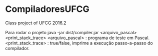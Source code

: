 # CompiladoresUFCG
Class project of UFCG 2016.2

Para rodar o projeto
java -jar dist/compiler.jar <arquivo_pascal> <print_stack_trace>
<arquivo_pascal> : programa de teste em Pascal.
<print_stack_trace> : true/false, imprime a execução passo-a-passo do compilador.
